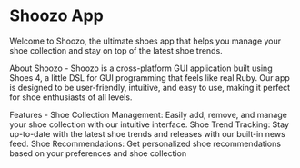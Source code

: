 # Shoozo App
Welcome to Shoozo, the ultimate shoes app that helps you manage your shoe collection and stay on top of the latest shoe trends.

About Shoozo -
Shoozo is a cross-platform GUI application built using Shoes 4, a little DSL for GUI programming that feels like real Ruby. Our app is designed to be user-friendly, intuitive, and easy to use, making it perfect for shoe enthusiasts of all levels.

Features -
Shoe Collection Management: Easily add, remove, and manage your shoe collection with our intuitive interface.
Shoe Trend Tracking: Stay up-to-date with the latest shoe trends and releases with our built-in news feed.
Shoe Recommendations: Get personalized shoe recommendations based on your preferences and shoe collection
